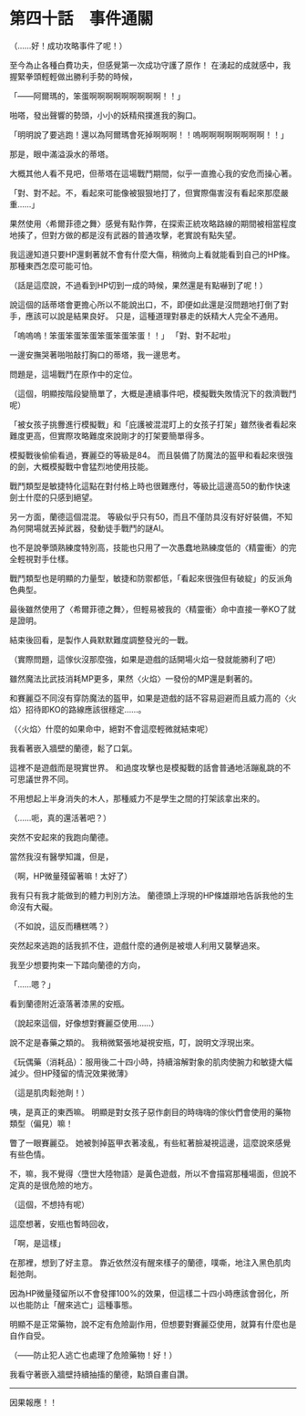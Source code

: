 # 第四十話　事件通關

（……好！成功攻略事件了呢！）

至今為止各種白費功夫，但感覺第一次成功守護了原作！
在湧起的成就感中，我握緊拳頭輕輕做出勝利手勢的時候，

「——阿爾瑪的，笨蛋啊啊啊啊啊啊啊啊啊！！」

啪嗒，發出聲響的勢頭，小小的妖精飛撲進我的胸口。

「明明說了要逃跑！還以為阿爾瑪會死掉啊啊啊！！嗚啊啊啊啊啊啊啊啊！！」

那是，眼中滿溢淚水的蒂塔。

大概其他人看不見吧，但蒂塔在這場戰鬥期間，似乎一直擔心我的安危而操心著。

「對、對不起。不，看起來可能像被狠狠地打了，但實際傷害沒有看起來那麼嚴重……」

果然使用〈希爾菲德之舞〉感覺有點作弊，在探索正統攻略路線的期間被相當程度地揍了，但對方做的都是沒有武器的普通攻擊，老實說有點失望。

我這邊知道只要HP還剩著就不會有什麼大傷，稍微向上看就能看到自己的HP條。
那種東西怎麼可能可怕。

（話是這麼說，不過看到HP切到一成的時候，果然還是有點嚇到了呢！）

說這個的話蒂塔會更擔心所以不能說出口，不，即便如此還是沒問題地打倒了對手，應該可以說是結果良好。
只是，這種道理對暴走的妖精大人完全不通用。

「嗚嗚嗚！笨蛋笨蛋笨蛋笨蛋笨蛋笨蛋！！」
「對、對不起啦」

一邊安撫哭著啪啪敲打胸口的蒂塔，我一邊思考。

問題是，這場戰鬥在原作中的定位。

（這個，明顯按階段變簡單了，大概是連續事件吧，模擬戰失敗情況下的救濟戰鬥呢）

「被女孩子挑釁進行模擬戰」和「庇護被混混盯上的女孩子打架」雖然後者看起來難度更高，但實際攻略難度來說剛才的打架要簡單得多。

模擬戰後偷偷看過，賽麗亞的等級是84。
而且裝備了防魔法的盔甲和看起來很強的劍，大概模擬戰中會猛烈地使用技能。

戰鬥類型是敏捷特化這點在對付格上時也很難應付，等級比這邊高50的動作快速劍士什麼的只感到絕望。

另一方面，蘭德這個混混。
等級似乎只有50，而且不僅防具沒有好好裝備，不知為何開場就丟掉武器，發動徒手戰鬥的謎AI。

也不是說拳頭熟練度特別高，技能也只用了一次愚蠢地熟練度低的〈精靈衝〉的完全輕視對手仕樣。

戰鬥類型也是明顯的力量型，敏捷和防禦都低，「看起來很強但有破綻」的反派角色典型。

最後雖然使用了〈希爾菲德之舞〉，但輕易被我的〈精靈衝〉命中直接一拳KO了就是證明。

結束後回看，是製作人員默默難度調整發光的一戰。

（實際問題，這傢伙沒那麼強，如果是遊戲的話開場火焰一發就能勝利了吧）

雖然魔法比武技消耗MP更多，果然〈火焰〉一發份的MP還是剩著的。

和賽麗亞不同沒有穿防魔法的盔甲，如果是遊戲的話不容易迴避而且威力高的〈火焰〉招待即KO的路線應該很穩定……。

（〈火焰〉什麼的如果命中，絕對不會這麼輕微就結束呢）

我看著嵌入牆壁的蘭德，鬆了口氣。

這裡不是遊戲而是現實世界。
和過度攻擊也是模擬戰的話會普通地活蹦亂跳的不可思議世界不同。

不用想起上半身消失的木人，那種威力不是學生之間的打架該拿出來的。

（……呃，真的還活著吧？）

突然不安起來的我跑向蘭德。

當然我沒有醫學知識，但是，

（啊，HP微量殘留著嘛！太好了）

我有只有我才能做到的體力判別方法。
蘭德頭上浮現的HP條雄辯地告訴我他的生命沒有大礙。

（不如說，這反而糟糕嗎？）

突然起來逃跑的話我抓不住，遊戲什麼的通例是被壞人利用又襲擊過來。

我至少想要拘束一下踏向蘭德的方向，

「……嗯？」

看到蘭德附近滾落著漆黑的安瓶。

（說起來這個，好像想對賽麗亞使用……）

說不定是春藥之類的。
我稍微緊張地凝視安瓶，叮，說明文浮現出來。

《玩偶藥（消耗品）：服用後二十四小時，持續溶解對象的肌肉使腕力和敏捷大幅減少。但HP殘留的情況效果微薄》

（這是肌肉鬆弛劑！）

咦，是真正的東西嘛。
明顯是對女孩子惡作劇目的時嗨嗨的傢伙們會使用的藥物類型（偏見）嘛！

瞥了一眼賽麗亞。
她被剝掉盔甲衣著凌亂，有些紅著臉凝視這邊，這麼說來感覺有些色情。

不，嘛，我不覺得〈墮世大陸物語〉是黃色遊戲，所以不會描寫那種場面，但說不定真的是很危險的地方。

（這個，不想持有呢）

這麼想著，安瓶也暫時回收，

「啊，是這樣」

在那裡，想到了好主意。
靠近依然沒有醒來樣子的蘭德，噗嘶，地注入黑色肌肉鬆弛劑。

因為HP微量殘留所以不會發揮100%的效果，但這樣二十四小時應該會弱化，所以也能防止「醒來逃亡」這種事態。

明顯不是正常藥物，說不定有危險副作用，但想要對賽麗亞使用，就算有什麼也是自作自受。

（——防止犯人逃亡也處理了危險藥物！好！）

我看守著嵌入牆壁持續抽搐的蘭德，點頭自畫自讚。

---

因果報應！！